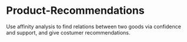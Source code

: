 # Product-Recommendations
Use affinity analysis to find relations between two goods via confidence and support, and give costumer recommendations.
